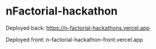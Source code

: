 # nFactorial-hackathon

Deployed back: https://n-factorial-hackathons.vercel.app

Deployed front: n-factorial-hackathon-front.vercel.app
 
